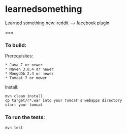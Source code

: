 learnedsomething
===

Learned something new: reddit --> facebook plugin

===

### To build:

Prerequisites:

    * Java 7 or newer
    * Maven 3.0.4 or newer
    * MongoDb 2.4 or newer
    * Tomcat 7 or newer

Install:

    mvn clean install
    cp target/r*.war into your Tomcat's webapps directory
    start your tomcat

### To run the tests:

    mvn test

